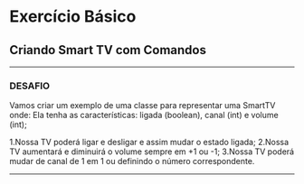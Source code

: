 # **Exercício Básico**

## **Criando Smart TV com Comandos**

----
### **DESAFIO**

Vamos criar um exemplo de uma classe para representar uma SmartTV onde:
Ela tenha as características: ligada (boolean), canal (int) e volume (int);

1.Nossa TV poderá ligar e desligar e assim mudar o estado ligada;
2.Nossa TV aumentará e diminuirá o volume sempre em +1 ou -1;
3.Nossa TV poderá mudar de canal de 1 em 1 ou definindo o número correspondente.

---
